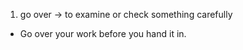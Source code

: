1. go over
  -> to examine or check something carefully
  + Go over your work before you hand it in.

